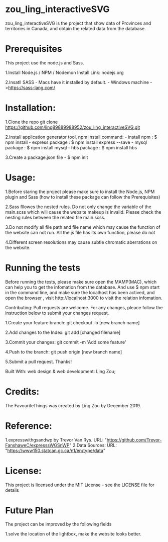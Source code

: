 # zou_ling_interactiveSVG

zou_ling_interactiveSVG is the project that show data of  Provinces and territories in Canada, and obtain the related data 
from the database.

# Prerequisites
This project use the node.js and Sass.

1.Install Node.js / NPM / Nodemon Install Link: nodejs.org

2.Insatll SASS - Macs have it installed by default. - Windows machine ->https://sass-lang.com/

# Installation:
1.Clone the repo git clone https://github.com/ling89889988952/zou_ling_interactiveSVG.git

2.Install application generator tool, npm install command: - install npm : $ npm install - express package : $ npm install express --save - mysql package : $ npm install mysql - hbs package : $ npm install hbs

3.Create a package.json file - $ npm init

# Usage:
1.Before staring the  project please make sure to install the Node.js, NPM plugin and Sass (how to install these package can follow the Prerequisites)

2.Sass fllowes the nested rules. Do not only change the variable of the main.scss which will cause the website makeup is invaild. Please check the nesting rules between the related file main.scss.

3.Do not modify all file path and file name which may cause the function of the website can not run. All the js file has its own function, please do not

4.Different screen resolutions may cause subtle chromatic aberrations on the website.

# Running the tests
Before running the tests, please make sure open the MAMP(MAC), which can help you to get the infomation from the database. And use $ npm start in the command line, and make sure the localhost has been actived, and open the browser , visit http://localhost:3000 to visit the relation infomation.

Contributing:
Pull requests are welcome. For any changes, pleace follow the instruction below to submit your changes request.

1.Create your feature branch: git checkout -b [new branch name]

2.Add changes to the Index: git add [changed filename]

3.Commit your changes: git commit -m 'Add some feature'

4.Push to the branch: git push origin [new branch name]

5.Submit a pull request. Thanks!

Built With:
web design & web development: Ling Zou;

# Credits:
The FavouriteThings was created by Ling Zou by December 2019.

# Reference:
1.expresswithgsandwp by Trevor Van Rys. URL: "https://github.com/Trevor-FanshaweC/expresssWGSnWP"
2.Data Sources: URL: "https://www150.statcan.gc.ca/n1/en/type/data"

# License:
This project is licensed under the MIT License - see the LICENSE file for details

# Future Plan
The project can be improved by the following fields

1.solve the location of the lightbox, make the website looks better. 